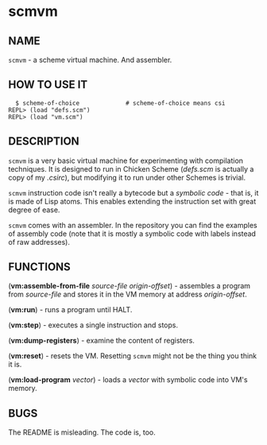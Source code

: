 # scmvm

## NAME

`scmvm` - a scheme virtual machine. And assembler.

## HOW TO USE IT
```
  $ scheme-of-choice             # scheme-of-choice means csi
REPL> (load "defs.scm")
REPL> (load "vm.scm")
```
## DESCRIPTION

`scmvm` is a very basic virtual machine for experimenting with compilation techniques. It is designed to run in Chicken Scheme (*defs.scm* is actually a copy of my *.csirc*), but modifying it to run under other Schemes is trivial.

`scmvm` instruction code isn't really a bytecode but a *symbolic code* - that is, it is made of Lisp atoms. This enables extending the instruction set with great degree of ease.

`scmvm` comes with an assembler. In the repository you can find the examples of assembly code (note that it is mostly a symbolic code with labels instead of raw addresses).

## FUNCTIONS

(**vm:assemble-from-file** *source-file* *origin-offset*) - assembles a program from *source-file* and stores it in the VM memory at address *origin-offset*.

(**vm:run**) - runs a program until HALT.

(**vm:step**) - executes a single instruction and stops.

(**vm:dump-registers**) - examine the content of registers.

(**vm:reset**) - resets the VM. Resetting `scmvm` might not be the thing you think it is.

(**vm:load-program** *vector*) - loads a *vector* with symbolic code into VM's memory.

## BUGS

The README is misleading. The code is, too.

